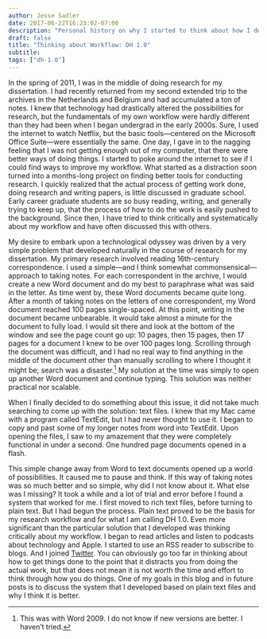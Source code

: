 ```yaml
---
author: Jesse Sadler
date: 2017-06-22T16:23:02-07:00
description: "Personal history on why I started to think about how I do research"
draft: false
title: "Thinking about Workflow: DH 1.0"
subtitle: 
tags: ["dh-1.0"]
---
```


In the spring of 2011, I was in the middle of doing research for my dissertation. I had recently returned from my second extended trip to the archives in the Netherlands and Belgium and had accumulated a ton of notes. I knew that technology had drastically altered the possibilities for research, but the fundamentals of my own workflow were hardly different than they had been when I began undergrad in the early 2000s. Sure, I used the internet to watch Netflix, but the basic tools—centered on the Microsoft Office Suite—were essentially the same. One day, I gave in to the nagging feeling that I was not getting enough out of my computer, that there were better ways of doing things. I started to poke around the internet to see if I could find ways to improve my workflow. What started as a distraction soon turned into a months-long project on finding better tools for conducting research. I quickly realized that the actual process of getting work done, doing research and writing papers, is little discussed in graduate school. Early career graduate students are so busy reading, writing, and generally trying to keep up, that the process of how to do the work is easily pushed to the background. Since then, I have tried to think critically and systematically about my workflow and have often discussed this with others.

<!--more-->

My desire to embark upon a technological odyssey was driven by a very simple problem that developed naturally in the course of research for my dissertation. My primary research involved reading 16th-century correspondence. I used a simple—and I think somewhat commonsensical—approach to taking notes. For each correspondent in the archive, I would create a new Word document and do my best to paraphrase what was said in the letter. As time went by, these Word documents became quite long. After a month of taking notes on the letters of one correspondent, my Word document reached 100 pages single-spaced. At this point, writing in the document became unbearable. It would take almost a minute for the document to fully load. I would sit there and look at the bottom of the window and see the page count go up: 10 pages, then 15 pages, then 17 pages for a document I knew to be over 100 pages long. Scrolling through the document was difficult, and I had no real way to find anything in the middle of the document other than manually scrolling to where I thought it might be; search was a disaster.[^1] My solution at the time was simply to open up another Word document and continue typing. This solution was neither practical nor scalable.

When I finally decided to do something about this issue, it did not take much searching to come up with the solution: text files. I knew that my Mac came with a program called TextEdit, but I had never thought to use it. I began to copy and past some of my longer notes from word into TextEdit. Upon opening the files, I saw to my amazement that they were completely functional in under a second. One hundred page documents opened in a flash.

This simple change away from Word to text documents opened up a world of possibilities. It caused me to pause and think. If this way of taking notes was so much better and so simple, why did I not know about it. What else was I missing? It took a while and a lot of trial and error before I found a system that worked for me. I first moved to rich text files, before turning to plain text. But I had begun the process. Plain text proved to be the basis for my research workflow and for what I am calling DH 1.0. Even more significant than the particular solution that I developed was thinking critically about my workflow. I began to read articles and listen to podcasts about technology and Apple. I started to use an RSS reader to subscribe to blogs. And I joined [Twitter](http://twitter.com/vivalosburros). You can obviously go too far in thinking about how to get things done to the point that it distracts you from doing the actual work, but that does not mean it is not worth the time and effort to think through how you do things. One of my goals in this blog and in future posts is to discuss the system that I developed based on plain text files and why I think it is better.

[^1]: This was with Word 2009. I do not know if new versions are better. I haven’t tried.